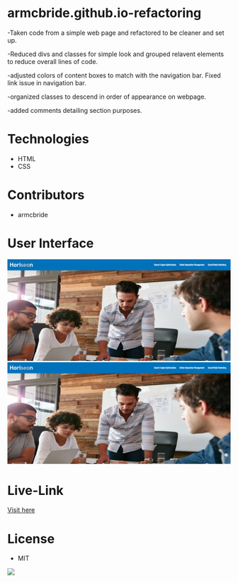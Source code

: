 # armcbride.github.io-refactoring

-Taken code from a simple web page and refactored to be cleaner and set up.

-Reduced divs and classes for simple look and grouped relavent elements to reduce overall lines of code.

-adjusted colors of content boxes to match with the navigation bar. Fixed link issue in navigation bar.

-organized classes to descend in order of appearance on webpage.

-added comments detailing section purposes.


# Technologies
- HTML
- CSS

# Contributors
- armcbride

# User Interface 

<img src="./images/refactoring-screenshot1.png" style="max-width:100%;">

<img src="./images/refactoring-screenshot1.png" style="max-width:100%;">

# Live-Link
<a href="https://armcbride.github.io/armcbride.github.io-refactoring/"> Visit here</a>

# License
- MIT
<img src="https://camo.githubusercontent.com/98ceb55b96bf1d9b5bf9a6d04c09eaf2b2fa4839/68747470733a2f2f696d672e736869656c64732e696f2f62616467652f4c6963656e73652d4d49542d677265656e" data-canonical-src="https://img.shields.io/badge/License-MIT-green" style="max-width:100%;">